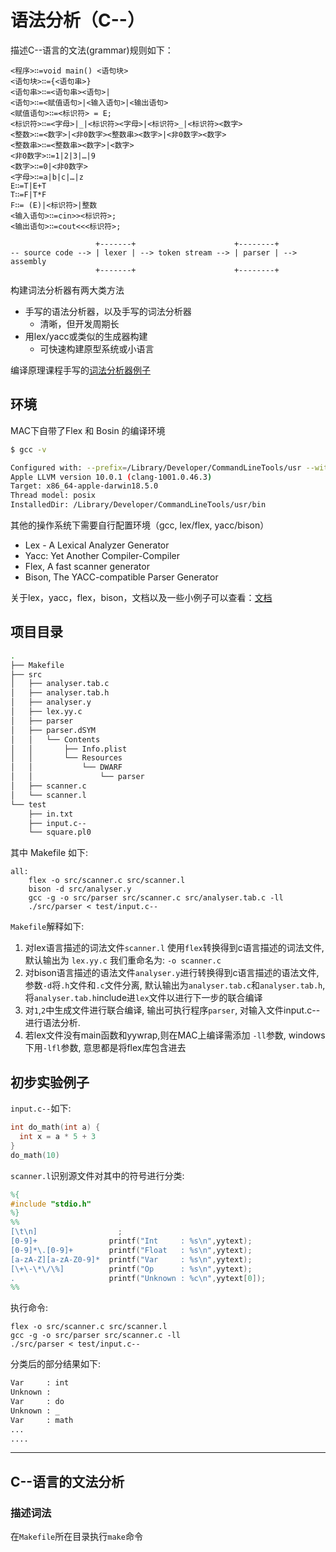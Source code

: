 <!--
 * @Description: 词法分析器（C--）
 * @Version: 1.0
 * @Autor: Alex
 * @Date: 2019-12-23 20:00:09
 * @LastEditors: Alex
 * @LastEditTime: 2019-12-24 12:13:56
 -->
# 语法分析（C--）

描述C--语言的文法(grammar)规则如下：
```
<程序>∷=void main() <语句块>
<语句块>∷={<语句串>} 
<语句串>∷=<语句串><语句>|
<语句>∷=<赋值语句>|<输入语句>|<输出语句> 
<赋值语句>∷=<标识符> = E;
<标识符>∷=<字母>|_|<标识符><字母>|<标识符>_|<标识符><数字>
<整数>∷=<数字>|<非0数字><整数串><数字>|<非0数字><数字>
<整数串>∷=<整数串><数字>|<数字>
<非0数字>∷=1|2|3|…|9
<数字>∷=0|<非0数字>
<字母>∷=a|b|c|…|z
E∷=T|E+T 
T∷=F|T*F
F∷= (E)|<标识符>|整数
<输入语句>∷=cin>><标识符>;
<输出语句>∷=cout<<<标识符>;
```


```
                   +-------+                      +--------+
-- source code --> | lexer | --> token stream --> | parser | --> assembly
                   +-------+                      +--------+
```

构建词法分析器有两大类方法
- 手写的语法分析器，以及手写的词法分析器
    - 清晰，但开发周期长
- 用lex/yacc或类似的生成器构建
    - 可快速构建原型系统或小语言

编译原理课程手写的[词法分析器例子](http://nuptalex.xyz/post/lexical_analyzer/)


## 环境

MAC下自带了Flex 和 Bosin 的编译环境

```bash
$ gcc -v

Configured with: --prefix=/Library/Developer/CommandLineTools/usr --with-gxx-include-dir=/Library/Developer/CommandLineTools/SDKs/MacOSX10.14.sdk/usr/include/c++/4.2.1
Apple LLVM version 10.0.1 (clang-1001.0.46.3)
Target: x86_64-apple-darwin18.5.0
Thread model: posix
InstalledDir: /Library/Developer/CommandLineTools/usr/bin

```

其他的操作系统下需要自行配置环境（gcc, lex/flex, yacc/bison）

- Lex - A Lexical Analyzer Generator
- Yacc: Yet Another Compiler-Compiler
- Flex, A fast scanner generator
- Bison, The YACC-compatible Parser Generator

关于lex，yacc，flex，bison，文档以及一些小例子可以查看：[文档](http://dinosaur.compilertools.net/)

## 项目目录

```bash
.
├── Makefile
├── src
│   ├── analyser.tab.c
│   ├── analyser.tab.h
│   ├── analyser.y
│   ├── lex.yy.c
│   ├── parser
│   ├── parser.dSYM
│   │   └── Contents
│   │       ├── Info.plist
│   │       └── Resources
│   │           └── DWARF
│   │               └── parser
│   ├── scanner.c
│   └── scanner.l
└── test
    ├── in.txt
    ├── input.c--
    └── square.pl0
```

其中 Makefile 如下:
```
all:
	flex -o src/scanner.c src/scanner.l
	bison -d src/analyser.y
	gcc -g -o src/parser src/scanner.c src/analyser.tab.c -ll
	./src/parser < test/input.c--

```
`Makefile`解释如下: 

1. 对lex语言描述的词法文件`scanner.l`
使用`flex`转换得到c语言描述的词法文件, 默认输出为 `lex.yy.c` 我们重命名为: `-o scanner.c`
2. 对bison语言描述的语法文件`analyser.y`进行转换得到c语言描述的语法文件, 参数`-d`将`.h`文件和`.c`文件分离, 默认输出为`analyser.tab.c`和`analyser.tab.h`, 将`analyser.tab.h`include进`lex`文件以进行下一步的联合编译
3. 对`1`,`2`中生成文件进行联合编译, 输出可执行程序`parser`, 对输入文件input.c--进行语法分析.
4. 若lex文件没有main函数和yywrap,则在MAC上编译需添加 `-ll`参数, windows下用`-lfl`参数, 意思都是将flex库包含进去


## 初步实验例子

`input.c--`如下:
```c
int do_math(int a) {
  int x = a * 5 + 3
}
do_math(10)
```
`scanner.l`识别源文件对其中的符号进行分类:
```lex
%{
#include "stdio.h"
%}
%%
[\t\n]                  ;
[0-9]+                printf("Int     : %s\n",yytext);
[0-9]*\.[0-9]+        printf("Float   : %s\n",yytext);
[a-zA-Z][a-zA-Z0-9]*  printf("Var     : %s\n",yytext);
[\+\-\*\/\%]          printf("Op      : %s\n",yytext);
.                     printf("Unknown : %c\n",yytext[0]);
%%
```
执行命令:
```
flex -o src/scanner.c src/scanner.l
gcc -g -o src/parser src/scanner.c -ll
./src/parser < test/input.c--
```
分类后的部分结果如下:
```bash
Var     : int
Unknown :
Var     : do
Unknown : _
Var     : math
...
....
```
---

## C--语言的文法分析

### 描述词法




在`Makefile`所在目录执行`make`命令
